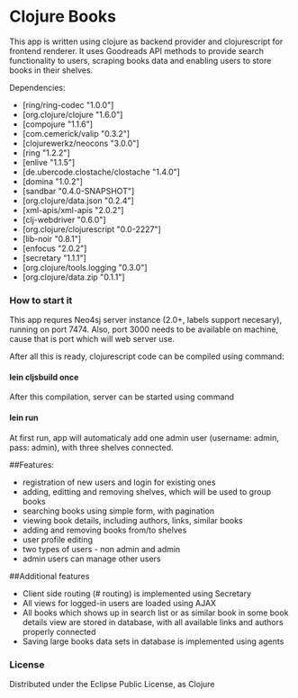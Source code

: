 # Clojure Books

This app is written using clojure as backend provider and clojurescript for frontend renderer.
It uses Goodreads API methods to provide search functionality to users, scraping books data and enabling users to store books in their shelves.

Dependencies:
- [ring/ring-codec "1.0.0"]
- [org.clojure/clojure "1.6.0"]
- [compojure "1.1.6"]
- [com.cemerick/valip "0.3.2"]
- [clojurewerkz/neocons "3.0.0"]
- [ring "1.2.2"]
- [enlive "1.1.5"]
- [de.ubercode.clostache/clostache "1.4.0"]
- [domina "1.0.2"]
- [sandbar "0.4.0-SNAPSHOT"]
- [org.clojure/data.json "0.2.4"]
- [xml-apis/xml-apis "2.0.2"]
- [clj-webdriver "0.6.0"]
- [org.clojure/clojurescript "0.0-2227"]
- [lib-noir "0.8.1"]
- [enfocus "2.0.2"]
- [secretary "1.1.1"]
- [org.clojure/tools.logging "0.3.0"]
- [org.clojure/data.zip "0.1.1"]

### How to start it

This app requres Neo4sj server instance (2.0+, labels support necesary), running on port 7474. Also, port 3000 needs to be available on machine, cause that is port which will web server use.

After all this is ready, clojurescript code can be compiled using command:

#### lein cljsbuild once

After this compilation, server can be started using command

#### lein run

At first run, app will automaticaly add one admin user (username: admin, pass: admin), with three shelves connected.


##Features:
- registration of new users and login for existing ones
- adding, editting and removing shelves, which will be used to group books
- searching books using simple form, with pagination
- viewing book details, including authors, links, similar books
- adding and removing books from/to shelves
- user profile editing
- two types of users - non admin and admin
- admin users can manage other users


##Additional features
- Client side routing (# routing) is implemented using Secretary
- All views for logged-in users are loaded using AJAX
- All books which shows up in search list or as similar book in some book details view are stored in database, with all available links and authors properly connected
- Saving large books data sets in database is implemented using agents


### License

Distributed under the Eclipse Public License, as Clojure
